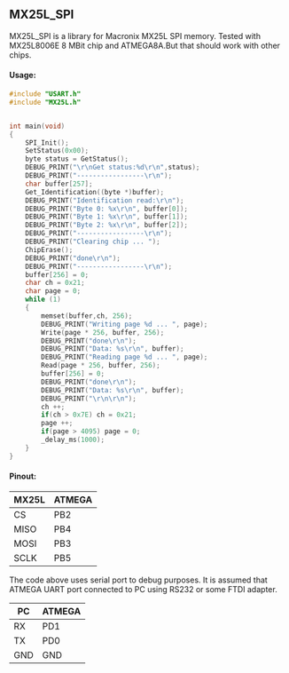 ## MX25L_SPI 
MX25L_SPI is a library for Macronix MX25L SPI memory.
Tested with MX25L8006E 8 MBit chip and ATMEGA8A.But that should work with other chips.

#### Usage:
```c
#include "USART.h"
#include "MX25L.h"


int main(void)
{
	SPI_Init();
	SetStatus(0x00);
	byte status = GetStatus();
	DEBUG_PRINT("\r\nGet status:%d\r\n",status);
	DEBUG_PRINT("-----------------\r\n");
	char buffer[257];
	Get_Identification((byte *)buffer);
	DEBUG_PRINT("Identification read:\r\n");
	DEBUG_PRINT("Byte 0: %x\r\n", buffer[0]);
	DEBUG_PRINT("Byte 1: %x\r\n", buffer[1]);
	DEBUG_PRINT("Byte 2: %x\r\n", buffer[2]);
	DEBUG_PRINT("-----------------\r\n");
	DEBUG_PRINT("Clearing chip ... ");
	ChipErase();
	DEBUG_PRINT("done\r\n");
	DEBUG_PRINT("-----------------\r\n");
	buffer[256] = 0;
	char ch = 0x21;
	char page = 0;
	while (1) 
    {	
		memset(buffer,ch, 256);	
		DEBUG_PRINT("Writing page %d ... ", page);
		Write(page * 256, buffer, 256);
		DEBUG_PRINT("done\r\n");
		DEBUG_PRINT("Data: %s\r\n", buffer);
		DEBUG_PRINT("Reading page %d ... ", page);
		Read(page * 256, buffer, 256);
		buffer[256] = 0;
		DEBUG_PRINT("done\r\n");
		DEBUG_PRINT("Data: %s\r\n", buffer);
		DEBUG_PRINT("\r\n\r\n");
		ch ++;
		if(ch > 0x7E) ch = 0x21;
		page ++;
		if(page > 4095) page = 0;
		_delay_ms(1000);
	}
}
```

#### Pinout:
| MX25L | ATMEGA |
|-------|--------|
| CS    | PB2    |
| MISO  | PB4    |
| MOSI  | PB3    |
| SCLK  | PB5    |

The code above uses serial port to debug purposes. It is assumed that ATMEGA UART port connected to PC using RS232 or some FTDI adapter.

| PC   | ATMEGA  |
|------|---------|
| RX   | PD1     |
| TX   | PD0     |
| GND  | GND     |

